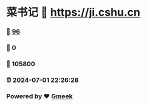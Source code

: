 # 菜书记 :link: https://ji.cshu.cn 
### :page_facing_up: [96](https://ji.cshu.cn/tag.html) 
### :speech_balloon: 0 
### :hibiscus: 105800 
### :alarm_clock: 2024-07-01 22:26:28 
### Powered by :heart: [Gmeek](https://github.com/Meekdai/Gmeek)
